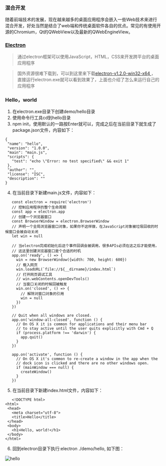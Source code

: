 ### 混合开发
随着前端技术的发展，现在越来越多的桌面应用程序会嵌入一些Web技术来进行混合开发，好处当然是结合了web端和传统桌面软件各自的优点。常见的有使用开源的Chromium，Qt的QWebView以及最新的QWebEngineView。

### [Electron][1]

> 通过electron框架可以使用JavaScript，HTML，CSS来开发跨平台的桌面应用程序

> 国外资源很难下载到，可以到这里来下载[electron-v1.2.0-win32-x64 ][2]， 直接运行electron.exe就可以看到效果了，上面也介绍了怎么来运行自己的应用程序

### Hello，world

 1. 在electron.exe目录下创建demo/hello目录
 2. 使用命令行工具cd到hello目录
 3. npm init，使用默认的一路按Enter就可以，完成之后在当前目录下就生成了package.json文件，内容如下：
 ```
 {
  "name": "hello",
  "version": "1.0.0",
  "main": "main.js",
  "scripts": {
    "test": "echo \"Error: no test specified\" && exit 1"
  },
  "author": "",
  "license": "ISC",
  "description": ""
}

 ```
 4. 在当前目录下新建main.js文件，内容如下：
 ```
    const electron = require('electron')
    // 控制应用程序的整个生命周期
    const app = electron.app
    // 创建一个浏览器窗口
    const BrowserWindow = electron.BrowserWindow
    // 声明一个全局浏览器窗口对象，如果你不这样做，在JavaScript对象被垃圾回收的时候窗口会被自动关闭
    let win = null
    
    // 当electron完成初始化后这个事件回调会被调用，很多APIs必须在这之后才能使用，
    // 这这里创建浏览器窗口是个合适的时机
    app.on('ready', () => {
      win = new BrowserWindow({width: 700, height: 600})
      // 载入网页
      win.loadURL(`file://${__dirname}/index.html`)
      // 打开网页调试工具
      // win.webContents.openDevTools()
      // 当窗口关闭的时候回被触发
      win.on('closed', () => {
        // 解除对窗口对象的引用
        win = null
      })
    })
    
    // Quit when all windows are closed.
    app.on('window-all-closed', function () {
      // On OS X it is common for applications and their menu bar
      // to stay active until the user quits explicitly with Cmd + Q
      if (process.platform !== 'darwin') {
        app.quit()
      }
    })
    
    app.on('activate', function () {
      // On OS X it's common to re-create a window in the app when the
      // dock icon is clicked and there are no other windows open.
      if (mainWindow === null) {
        createWindow()
      }
    })
 ```
 5. 在当前目录下新建index.html文件，内容如下：
 ```
    <!DOCTYPE html>
<html>
  <head>
    <meta charset="utf-8">
    <title>Hello</title>
  </head>
  <body>
    <h1>Hello, world!</h1>
  </body>
</html>

 ```
 6. 回到electron目录下执行:electron ./demo/hello, 如下图：

 ![hello][3]

[1]: http://electron.atom.io/
[2]: http://download.csdn.net/detail/tujiaw/9533210
[3]: http://i4.buimg.com/a66cc87a38d02532.png